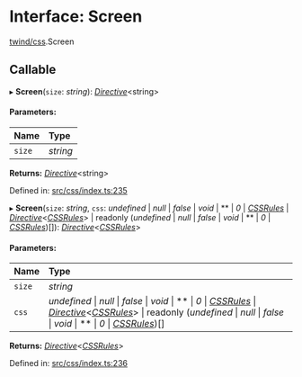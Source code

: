# Interface: Screen

[twind/css](../modules/twind_css.md).Screen

## Callable

▸ **Screen**(`size`: *string*): [*Directive*](twind.directive.md)<string\>

#### Parameters:

Name | Type |
:------ | :------ |
`size` | *string* |

**Returns:** [*Directive*](twind.directive.md)<string\>

Defined in: [src/css/index.ts:235](https://github.com/gojutin/twind/blob/8f04bb3/src/css/index.ts#L235)

▸ **Screen**(`size`: *string*, `css`: *undefined* \| *null* \| *false* \| *void* \| ** \| *0* \| [*CSSRules*](twind.cssrules.md) \| [*Directive*](twind.directive.md)<[*CSSRules*](twind.cssrules.md)\> \| readonly (*undefined* \| *null* \| *false* \| *void* \| ** \| *0* \| [*CSSRules*](twind.cssrules.md))[]): [*Directive*](twind.directive.md)<[*CSSRules*](twind.cssrules.md)\>

#### Parameters:

Name | Type |
:------ | :------ |
`size` | *string* |
`css` | *undefined* \| *null* \| *false* \| *void* \| ** \| *0* \| [*CSSRules*](twind.cssrules.md) \| [*Directive*](twind.directive.md)<[*CSSRules*](twind.cssrules.md)\> \| readonly (*undefined* \| *null* \| *false* \| *void* \| ** \| *0* \| [*CSSRules*](twind.cssrules.md))[] |

**Returns:** [*Directive*](twind.directive.md)<[*CSSRules*](twind.cssrules.md)\>

Defined in: [src/css/index.ts:236](https://github.com/gojutin/twind/blob/8f04bb3/src/css/index.ts#L236)
